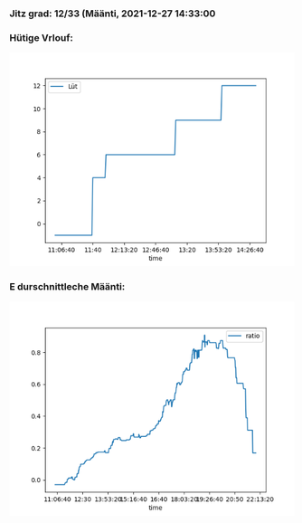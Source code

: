 ### Jitz grad: 12/33 (Määnti, 2021-12-27 14:33:00

### Hütige Vrlouf:
![Graph](Today.png)

### E durschnittleche Määnti:
![Graph](Määnti.png)